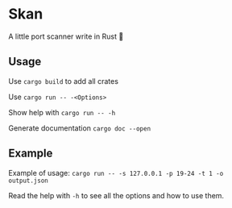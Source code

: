 # Skan
A little port scanner write in Rust 🦀

## Usage 
Use `cargo build` to add all crates

Use `cargo run -- -<Options>`

Show help with `cargo run -- -h`

Generate documentation `cargo doc --open`


## Example 
Example of usage: `cargo run -- -s 127.0.0.1 -p 19-24 -t 1 -o output.json`

Read the help with `-h` to see all the options and how to use them.
